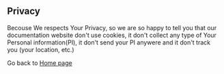 ## Privacy
Becouse We respects Your Privacy,
so we are so happy to tell you that our documentation website don't use 
cookies, it don't collect any type of Your Personal information(PI), it don't 
send your PI anywere  and it don't track you (your location, etc.) 

Go back to [Home page](README.md) 
